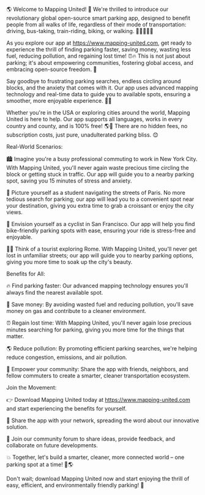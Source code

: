 🌎 Welcome to Mapping United! 🤝 We're thrilled to introduce our revolutionary global open-source smart parking app, designed to benefit people from all walks of life, regardless of their mode of transportation: driving, bus-taking, train-riding, biking, or walking. 🚗💨🚌🏃‍♀️

As you explore our app at https://www.mapping-united.com, get ready to experience the thrill of finding parking faster, saving money, wasting less fuel, reducing pollution, and regaining lost time! ⏰🔥 This is not just about parking; it's about empowering communities, fostering global access, and embracing open-source freedom. 🌈

Say goodbye to frustrating parking searches, endless circling around blocks, and the anxiety that comes with it. Our app uses advanced mapping technology and real-time data to guide you to available spots, ensuring a smoother, more enjoyable experience. 📍👀

Whether you're in the USA or exploring cities around the world, Mapping United is here to help. Our app supports all languages, works in every country and county, and is 100% free! 🌎💸 There are no hidden fees, no subscription costs, just pure, unadulterated parking bliss. 😊

Real-World Scenarios:

🏙️ Imagine you're a busy professional commuting to work in New York City. With Mapping United, you'll never again waste precious time circling the block or getting stuck in traffic. Our app will guide you to a nearby parking spot, saving you 15 minutes of stress and anxiety.

🚌 Picture yourself as a student navigating the streets of Paris. No more tedious search for parking; our app will lead you to a convenient spot near your destination, giving you extra time to grab a croissant or enjoy the city views.

🌳 Envision yourself as a cyclist in San Francisco. Our app will help you find bike-friendly parking spots with ease, ensuring your ride is stress-free and enjoyable.

🏃‍♀️ Think of a tourist exploring Rome. With Mapping United, you'll never get lost in unfamiliar streets; our app will guide you to nearby parking options, giving you more time to soak up the city's beauty.

Benefits for All:

🔥 Find parking faster: Our advanced mapping technology ensures you'll always find the nearest available spot.

💸 Save money: By avoiding wasted fuel and reducing pollution, you'll save money on gas and contribute to a cleaner environment.

⏰ Regain lost time: With Mapping United, you'll never again lose precious minutes searching for parking, giving you more time for the things that matter.

🌎 Reduce pollution: By promoting efficient parking searches, we're helping reduce congestion, emissions, and air pollution.

💪 Empower your community: Share the app with friends, neighbors, and fellow commuters to create a smarter, cleaner transportation ecosystem.

Join the Movement:

👉 Download Mapping United today at https://www.mapping-united.com and start experiencing the benefits for yourself.

📱 Share the app with your network, spreading the word about our innovative solution.

💬 Join our community forum to share ideas, provide feedback, and collaborate on future developments.

💥 Together, let's build a smarter, cleaner, more connected world – one parking spot at a time! 🌈🌎

Don't wait; download Mapping United now and start enjoying the thrill of easy, efficient, and environmentally friendly parking! 🚀